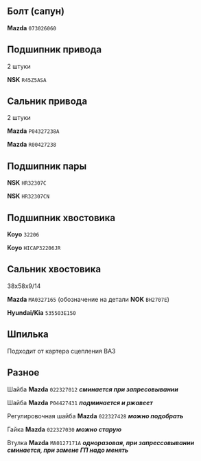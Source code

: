 ## Болт (сапун)

__Mazda__ `073026060`

## Подшипник привода

2 штуки

__NSK__ `R45Z5ASA`

## Сальник привода

2 штуки

__Mazda__ `P04327238A`

__Mazda__ `R00427238`

## Подшипник пары

__NSK__ `HR32307C`

__NSK__ `HR32307CN`

## Подшипник хвостовика

__Koyo__ `32206`

__Koyo__ `HICAP32206JR`

## Сальник хвостовика

38х58х9/14

__Mazda__ `MA0327165` (обозначение на детали __NOK__ `BH2707E`)

__Hyundai/Kia__ `535503E150`

## Шпилька

Подходит от картера сцепления ВАЗ

## Разное

Шайба __Mazda__ `022327012` ***сминается при запресовывании***

Шайба __Mazda__ `P04427431` ***подминается и ржавеет***

Регулировочная шайба __Mazda__ `022327428` ***можно подобрать***

Гайка __Mazda__ `022327030` ***можно старую***

Втулка __Mazda__ `MA0127171A` ***одноразовая, при запрессовывании сминается, при замене ГП надо менять***